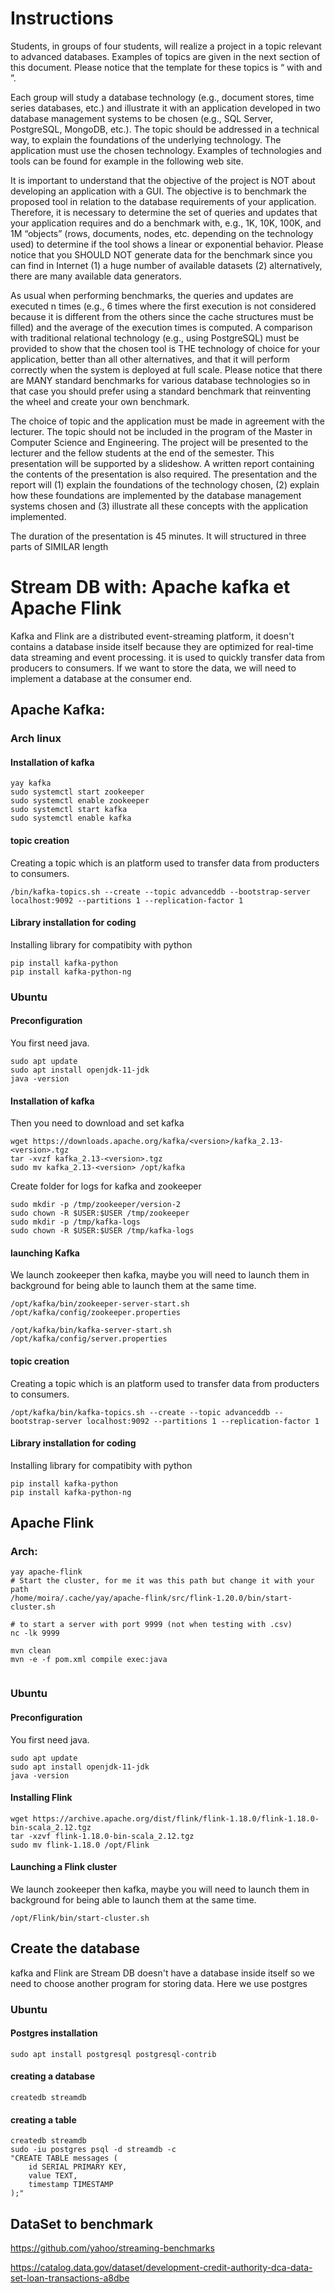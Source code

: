 # Instructions

Students, in groups of four students, will realize a project in a topic relevant to advanced databases. Examples of topics are given in the next section of this document. Please notice that the template for these topics is “<Technology> with <Tool1> and <Tool2>”.

Each group will study a database technology (e.g., document stores, time series databases, etc.) and illustrate it with an application developed ​​in two database management systems to be chosen (e.g., SQL Server, PostgreSQL, MongoDB, etc.). The topic should be addressed in a technical way, to explain the foundations of the underlying technology. The application must use the chosen technology. Examples of technologies and tools can be found for example in the following web site.

It is important to understand that the objective of the project is NOT about developing an application with a GUI. The objective is to benchmark the proposed tool in relation to the database requirements of your application. Therefore, it is necessary to determine the set of queries and updates that your application requires and do a benchmark with, e.g., 1K, 10K, 100K, and 1M “objects” (rows, documents, nodes, etc. depending on the technology used) to determine if the tool shows a linear or exponential behavior. Please notice that you SHOULD NOT generate data for the benchmark since you can find in Internet (1) a huge number of available datasets (2) alternatively, there are many available data generators.

As usual when performing benchmarks, the queries and updates are executed n times (e.g., 6 times where the first execution is not considered because it is different from the others since the cache structures must be filled) and the average of the execution times is computed. A comparison with traditional relational technology (e.g., using PostgreSQL) must be provided to show that the chosen tool is THE technology of choice for your application, better than all other alternatives, and that it will perform correctly when the system is deployed at full scale. Please notice that there are MANY standard benchmarks for various database technologies so in that case you should prefer using a standard benchmark that reinventing the wheel and create your own benchmark.

The choice of topic and the application must be made ​​in agreement with the lecturer. The topic should not be included in the program of the Master in Computer Science and Engineering. The project will be presented to the lecturer and the fellow students at the end of the semester. This presentation will be supported by a slideshow. A written report containing the contents of the presentation is also required. The presentation and the report will (1) explain the foundations of the technology chosen, (2) explain how these foundations are implemented by the database management systems chosen and (3) illustrate all these concepts with the application implemented.

The duration of the presentation is 45 minutes. It will structured in three parts of SIMILAR length

# Stream DB with: Apache kafka et Apache Flink

Kafka and Flink are a distributed event-streaming platform, it doesn't contains a database inside itself because they are
optimized for real-time data streaming and event processing.
it is used to quickly transfer data from producers to consumers.
If we want to store the data, we will need to implement a database at the consumer end.

## Apache Kafka:

### Arch linux

#### Installation of kafka

```
yay kafka
sudo systemctl start zookeeper
sudo systemctl enable zookeeper
sudo systemctl start kafka
sudo systemctl enable kafka
```

#### topic creation

Creating a topic which is an platform used to transfer data from producters to consumers.

```
/bin/kafka-topics.sh --create --topic advanceddb --bootstrap-server localhost:9092 --partitions 1 --replication-factor 1
```

#### Library installation for coding

Installing library for compatibity with python

```
pip install kafka-python
pip install kafka-python-ng
```

### Ubuntu

#### Preconfiguration

You first need java.

```
sudo apt update
sudo apt install openjdk-11-jdk
java -version
```

#### Installation of kafka

Then you need to download and set kafka

```
wget https://downloads.apache.org/kafka/<version>/kafka_2.13-<version>.tgz
tar -xvzf kafka_2.13-<version>.tgz
sudo mv kafka_2.13-<version> /opt/kafka
```

Create folder for logs for kafka and zookeeper

```
sudo mkdir -p /tmp/zookeeper/version-2
sudo chown -R $USER:$USER /tmp/zookeeper
sudo mkdir -p /tmp/kafka-logs
sudo chown -R $USER:$USER /tmp/kafka-logs
```

#### launching Kafka

We launch zookeeper then kafka, maybe you will need to launch them in background for being able to launch them at the same time.

```
/opt/kafka/bin/zookeeper-server-start.sh /opt/kafka/config/zookeeper.properties

/opt/kafka/bin/kafka-server-start.sh /opt/kafka/config/server.properties
```

#### topic creation

Creating a topic which is an platform used to transfer data from producters to consumers.

```
/opt/kafka/bin/kafka-topics.sh --create --topic advanceddb --bootstrap-server localhost:9092 --partitions 1 --replication-factor 1
```

#### Library installation for coding

Installing library for compatibity with python

```
pip install kafka-python
pip install kafka-python-ng
```

## Apache Flink

### Arch:

```
yay apache-flink
# Start the cluster, for me it was this path but change it with your path
/home/moira/.cache/yay/apache-flink/src/flink-1.20.0/bin/start-cluster.sh

# to start a server with port 9999 (not when testing with .csv)
nc -lk 9999

mvn clean
mvn -e -f pom.xml compile exec:java


```

### Ubuntu

#### Preconfiguration

You first need java.

```
sudo apt update
sudo apt install openjdk-11-jdk
java -version
```

#### Installing Flink

```
wget https://archive.apache.org/dist/flink/flink-1.18.0/flink-1.18.0-bin-scala_2.12.tgz
tar -xzvf flink-1.18.0-bin-scala_2.12.tgz
sudo mv flink-1.18.0 /opt/Flink
```

#### Launching a Flink cluster

We launch zookeeper then kafka, maybe you will need to launch them in background for being able to launch them at the same time.

```
/opt/Flink/bin/start-cluster.sh
```

## Create the database

kafka and Flink are Stream DB doesn't have a database inside itself so we need to choose another program for storing data.
Here we use postgres

### Ubuntu

#### Postgres installation

```
sudo apt install postgresql postgresql-contrib
```

#### creating a database

```
createdb streamdb
```

#### creating a table

```
createdb streamdb
sudo -iu postgres psql -d streamdb -c
"CREATE TABLE messages (
    id SERIAL PRIMARY KEY,
    value TEXT,
    timestamp TIMESTAMP
);"
```

## DataSet to benchmark

https://github.com/yahoo/streaming-benchmarks

https://catalog.data.gov/dataset/development-credit-authority-dca-data-set-loan-transactions-a8dbe
